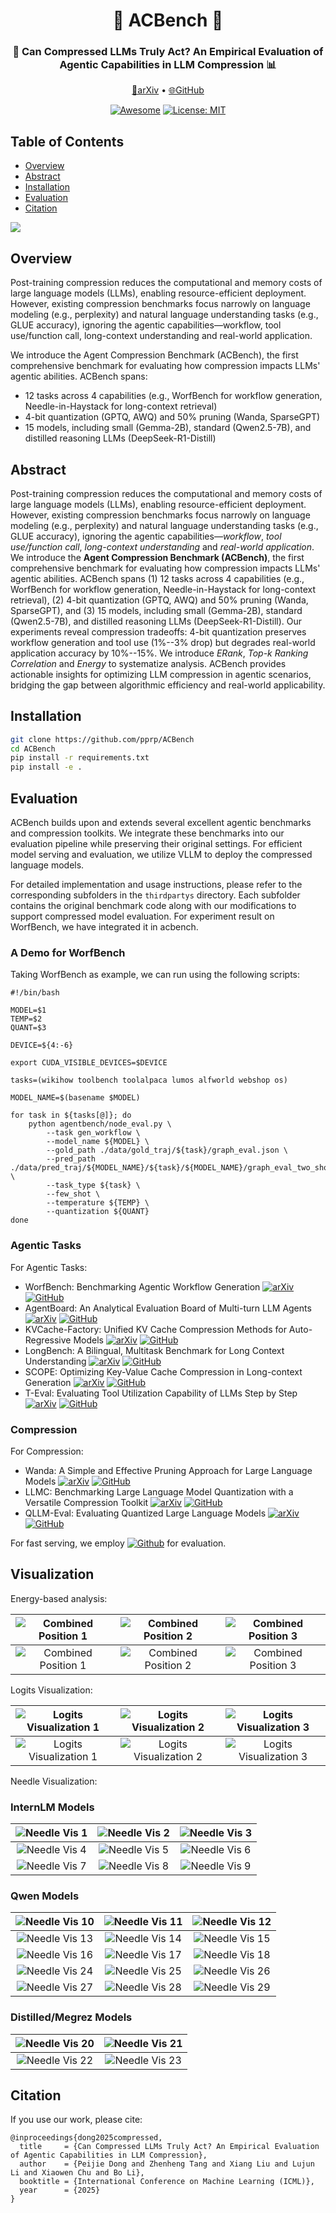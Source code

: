 <h1 align="center">🤖 ACBench 🔬</h1>
<h3 align="center">🤔 Can Compressed LLMs Truly Act? An Empirical Evaluation of Agentic Capabilities in LLM Compression 📊</h3>

<p align="center">
  <a href="https://arxiv.org/abs/2505.19433">📄arXiv</a> •
  <a href="https://github.com/pprp/ACBench">🌐GitHub</a>
</p>

<p align="center">
  <a href="https://github.com/pprp/ACBench"><img src="https://awesome.re/badge.svg" alt="Awesome"></a>
  <a href="https://opensource.org/licenses/MIT"><img src="https://img.shields.io/badge/License-MIT-green.svg" alt="License: MIT"></a>
</p>

## Table of Contents

- [Overview](#overview)
- [Abstract](#abstract)
- [Installation](#installation)
- [Evaluation](#evaluation)
- [Citation](#citation)

![](./assets/main_figure_v2.png)

## Overview

Post-training compression reduces the computational and memory costs of large language models (LLMs), enabling resource-efficient deployment. However, existing compression benchmarks focus narrowly on language modeling (e.g., perplexity) and natural language understanding tasks (e.g., GLUE accuracy), ignoring the agentic capabilities—workflow, tool use/function call, long-context understanding and real-world application.

We introduce the Agent Compression Benchmark (ACBench), the first comprehensive benchmark for evaluating how compression impacts LLMs' agentic abilities. ACBench spans:

- 12 tasks across 4 capabilities (e.g., WorfBench for workflow generation, Needle-in-Haystack for long-context retrieval)
- 4-bit quantization (GPTQ, AWQ) and 50% pruning (Wanda, SparseGPT)
- 15 models, including small (Gemma-2B), standard (Qwen2.5-7B), and distilled reasoning LLMs (DeepSeek-R1-Distill)

## Abstract

Post-training compression reduces the computational and memory costs of large language models (LLMs), enabling resource-efficient deployment. However, existing compression benchmarks focus narrowly on language modeling (e.g., perplexity) and natural language understanding tasks (e.g., GLUE accuracy), ignoring the agentic capabilities—_workflow_, _tool use/function call_, _long-context understanding_ and _real-world application_. We introduce the **Agent Compression Benchmark (ACBench)**, the first comprehensive benchmark for evaluating how compression impacts LLMs' agentic abilities. ACBench spans (1) 12 tasks across 4 capabilities (e.g., WorfBench for workflow generation, Needle-in-Haystack for long-context retrieval), (2) 4-bit quantization (GPTQ, AWQ) and 50% pruning (Wanda, SparseGPT), and (3) 15 models, including small (Gemma-2B), standard (Qwen2.5-7B), and distilled reasoning LLMs (DeepSeek-R1-Distill). Our experiments reveal compression tradeoffs: 4-bit quantization preserves workflow generation and tool use (1%--3% drop) but degrades real-world application accuracy by 10%--15%. We introduce _ERank_, _Top-k Ranking Correlation_ and _Energy_ to systematize analysis. ACBench provides actionable insights for optimizing LLM compression in agentic scenarios, bridging the gap between algorithmic efficiency and real-world applicability.

## Installation

```bash
git clone https://github.com/pprp/ACBench
cd ACBench
pip install -r requirements.txt
pip install -e .
```

## Evaluation

ACBench builds upon and extends several excellent agentic benchmarks and compression toolkits. We integrate these benchmarks into our evaluation pipeline while preserving their original settings. For efficient model serving and evaluation, we utilize VLLM to deploy the compressed language models.

For detailed implementation and usage instructions, please refer to the corresponding subfolders in the `thirdpartys` directory. Each subfolder contains the original benchmark code along with our modifications to support compressed model evaluation. For experiment result on WorfBench, we have integrated it in acbench.

### A Demo for WorfBench

Taking WorfBench as example, we can run using the following scripts:

```
#!/bin/bash

MODEL=$1
TEMP=$2
QUANT=$3

DEVICE=${4:-6}

export CUDA_VISIBLE_DEVICES=$DEVICE

tasks=(wikihow toolbench toolalpaca lumos alfworld webshop os)

MODEL_NAME=$(basename $MODEL)

for task in ${tasks[@]}; do
    python agentbench/node_eval.py \
        --task gen_workflow \
        --model_name ${MODEL} \
        --gold_path ./data/gold_traj/${task}/graph_eval.json \
        --pred_path ./data/pred_traj/${MODEL_NAME}/${task}/${MODEL_NAME}/graph_eval_two_shot.json \
        --task_type ${task} \
        --few_shot \
        --temperature ${TEMP} \
        --quantization ${QUANT}
done
```

### Agentic Tasks

For Agentic Tasks:

- WorfBench: Benchmarking Agentic Workflow Generation [![arXiv](https://img.shields.io/badge/arXiv-2410.07869-b31b1b.svg)](https://arxiv.org/abs/2410.07869) [![GitHub](https://img.shields.io/github/stars/zjunlp/WorfBench?style=social)](https://github.com/zjunlp/WorfBench)
- AgentBoard: An Analytical Evaluation Board of Multi-turn LLM Agents [![arXiv](https://img.shields.io/badge/arXiv-2401.13178-b31b1b.svg)](https://arxiv.org/abs/2401.13178) [![GitHub](https://img.shields.io/github/stars/hkust-nlp/agentboard?style=social)](https://github.com/hkust-nlp/agentboard)
- KVCache-Factory: Unified KV Cache Compression Methods for Auto-Regressive Models [![arXiv](https://img.shields.io/badge/arXiv-2406.02069-b31b1b.svg)](https://arxiv.org/abs/2406.02069) [![GitHub](https://img.shields.io/github/stars/Zefan-Cai/KVCache-Factory?style=social)](https://github.com/Zefan-Cai/KVCache-Factory)
- LongBench: A Bilingual, Multitask Benchmark for Long Context Understanding [![arXiv](https://img.shields.io/badge/arXiv-2308.14508-b31b1b.svg)](https://arxiv.org/abs/2308.14508) [![GitHub](https://img.shields.io/github/stars/THUDM/LongBench?style=social)](https://github.com/THUDM/LongBench)
- SCOPE: Optimizing Key-Value Cache Compression in Long-context Generation [![arXiv](https://img.shields.io/badge/arXiv-2412.13649-b31b1b.svg)](https://arxiv.org/pdf/2412.13649) [![GitHub](https://img.shields.io/github/stars/Linking-ai/SCOPE?style=social)](https://github.com/Linking-ai/SCOPE)
- T-Eval: Evaluating Tool Utilization Capability of LLMs Step by Step [![arXiv](https://img.shields.io/badge/arXiv-2312.14033-b31b1b.svg)](https://arxiv.org/abs/2312.14033) [![GitHub](https://img.shields.io/github/stars/open-compass/T-Eval?style=social)](https://github.com/open-compass/T-Eval)

### Compression

For Compression:

- Wanda: A Simple and Effective Pruning Approach for Large Language Models [![arXiv](https://img.shields.io/badge/arXiv-2306.11695-b31b1b.svg)](https://arxiv.org/abs/2306.11695) [![GitHub](https://img.shields.io/github/stars/locuslab/wanda?style=social)](https://github.com/locuslab/wanda)
- LLMC: Benchmarking Large Language Model Quantization with a Versatile Compression Toolkit [![arXiv](https://img.shields.io/badge/arXiv-2405.06001-b31b1b.svg)](https://arxiv.org/abs/2405.06001) [![GitHub](https://img.shields.io/github/stars/ModelTC/llmc?style=social)](https://github.com/ModelTC/llmc)
- QLLM-Eval: Evaluating Quantized Large Language Models [![arXiv](https://img.shields.io/badge/arXiv-2402.18158-b31b1b.svg)](https://arxiv.org/abs/2402.18158) [![GitHub](https://img.shields.io/github/stars/thu-nics/qllm-eval?style=social)](https://github.com/thu-nics/qllm-eval)

For fast serving, we employ [![Github](https://img.shields.io/github/stars/vllm-project/vllm?style=social)](https://github.com/vllm-project/vllm) for evaluation.

## Visualization

Energy-based analysis:

| ![Combined Position 1](./assets/energy_vis/combined_position_01.png)  | ![Combined Position 2](./assets/energy_vis/combined_position_64.png)  | ![Combined Position 3](./assets/energy_vis/combined_position_117.png) |
| :-------------------------------------------------------------------: | :-------------------------------------------------------------------: | :-------------------------------------------------------------------: |
| ![Combined Position 1](./assets/energy_vis/combined_position_175.png) | ![Combined Position 2](./assets/energy_vis/combined_position_244.png) | ![Combined Position 3](./assets/energy_vis/combined_position_252.png) |

Logits Visualization:

| ![Logits Visualization 1](./assets/logits_vis/combined_position_02.png)  | ![Logits Visualization 2](./assets/logits_vis/combined_position_82.png)  | ![Logits Visualization 3](./assets/logits_vis/combined_position_134.png) |
| :----------------------------------------------------------------------: | :----------------------------------------------------------------------: | :----------------------------------------------------------------------: |
| ![Logits Visualization 1](./assets/logits_vis/combined_position_184.png) | ![Logits Visualization 2](./assets/logits_vis/combined_position_225.png) | ![Logits Visualization 3](./assets/logits_vis/combined_position_246.png) |

Needle Visualization:

### InternLM Models

|     ![Needle Vis 1](./assets/needle/InternLM2.5_7b_AWQ_full_64_40k.png)      |   ![Needle Vis 2](./assets/needle/InternLM2.5_7b_GPTQ_full_64_40k.png)    |   ![Needle Vis 3](./assets/needle/InternLM2.5_7b_Instruct_full_64_40k.png)    |
| :--------------------------------------------------------------------------: | :-----------------------------------------------------------------------: | :---------------------------------------------------------------------------: |
|   ![Needle Vis 4](./assets/needle/InternLM2.5_7b_mag_2_4_full_64_40k.png)    |  ![Needle Vis 5](./assets/needle/InternLM2.5_7b_mag_un_full_64_40k.png)   | ![Needle Vis 6](./assets/needle/InternLM2.5_7b_sparsegpt_2_4_full_64_40k.png) |
| ![Needle Vis 7](./assets/needle/InternLM2.5_7b_sparsegpt_un_full_64_40k.png) | ![Needle Vis 8](./assets/needle/InternLM2.5_7b_wanda_2_4_full_64_40k.png) |   ![Needle Vis 9](./assets/needle/InternLM2.5_7b_wanda_un_full_64_40k.png)    |

### Qwen Models

|     ![Needle Vis 10](./assets/needle/Qwen2.5_7b_AWQ_full_64_40k.png)      |     ![Needle Vis 11](./assets/needle/Qwen2.5_7b_GPTQ_full_64_40k.png)     |      ![Needle Vis 12](./assets/needle/Qwen2.5_7b_RTN_full_64_40k.png)      |
| :-----------------------------------------------------------------------: | :-----------------------------------------------------------------------: | :------------------------------------------------------------------------: |
|   ![Needle Vis 13](./assets/needle/Qwen2.5_7b_mag_2_4_full_64_40k.png)    |    ![Needle Vis 14](./assets/needle/Qwen2.5_7b_mag_un_full_64_40k.png)    | ![Needle Vis 15](./assets/needle/Qwen2.5_7b_sparsegpt_2_4_full_64_40k.png) |
| ![Needle Vis 16](./assets/needle/Qwen2.5_7b_sparsegpt_un_full_64_40k.png) |  ![Needle Vis 17](./assets/needle/Qwen2.5_7b_wanda_2_4_full_64_40k.png)   |   ![Needle Vis 18](./assets/needle/Qwen2.5_7b_wanda_un_full_64_40k.png)    |
|    ![Needle Vis 24](./assets/needle/qwen-1.5b-awq_full_64_40k_slm.png)    | ![Needle Vis 25](./assets/needle/qwen-1.5b-gptq-int4_full_64_40k_slm.png) | ![Needle Vis 26](./assets/needle/qwen-1.5b-gptq-int8_full_64_40k_slm.png)  |
|     ![Needle Vis 27](./assets/needle/qwen-3b-awq_full_64_40k_slm.png)     |  ![Needle Vis 28](./assets/needle/qwen-3b-gptq-int4_full_64_40k_slm.png)  |  ![Needle Vis 29](./assets/needle/qwen-3b-gptq-int8_full_64_40k_slm.png)   |

### Distilled/Megrez Models

| ![Needle Vis 20](./assets/needle/deepseek-llama-8b_full_64_40k_slm.png) | ![Needle Vis 21](./assets/needle/deepseek-qwen-1.5b_full_64_40k_slm.png) |
| :---------------------------------------------------------------------: | :----------------------------------------------------------------------: |
| ![Needle Vis 22](./assets/needle/deepseek-qwen-7b_full_64_40k_slm.png)  |     ![Needle Vis 23](./assets/needle/megrez-3b_full_64_40k_slm.png)      |

## Citation

If you use our work, please cite:

```
@inproceedings{dong2025compressed,
  title     = {Can Compressed LLMs Truly Act? An Empirical Evaluation of Agentic Capabilities in LLM Compression},
  author    = {Peijie Dong and Zhenheng Tang and Xiang Liu and Lujun Li and Xiaowen Chu and Bo Li},
  booktitle = {International Conference on Machine Learning (ICML)},
  year      = {2025}
}
```
